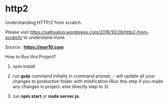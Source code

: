 # http2
Understanding HTTP/2 from scratch.

Please visit https://sathyalog.wordpress.com/2016/10/26/http2-from-scratch/ to understand more.

Source : **https://mor10.com**


How to Run this Project?

1. npm install

2. run **gulp** command initially in command prompt. - will update all your changes to production folder with minification (Run this step if you made any changes in project..else directly step to 3).

3. run **npm start** or **node server.js**.
